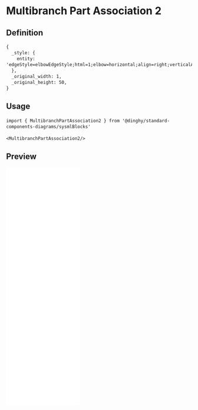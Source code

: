 # Multibranch Part Association 2

## Definition

```
{
  _style: { 
    entity: 'edgeStyle=elbowEdgeStyle;html=1;elbow=horizontal;align=right;verticalAlign=bottom;endArrow=none;rounded=0;labelBackgroundColor=none;fontFamily=Helvetica;fontSize=11;fontColor=default;startSize=14;shape=connector;',
  },
  _original_width: 1,
  _original_height: 50,
}
```

## Usage

```
import { MultibranchPartAssociation2 } from '@dinghy/standard-components-diagrams/sysmlBlocks'

<MultibranchPartAssociation2/>
```

## Preview

<img src="./multibranch-part-association-2.png" width="200"/>
